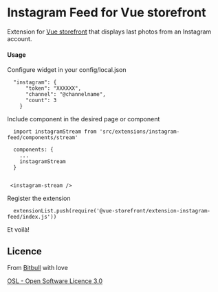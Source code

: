 # Instagram Feed for Vue storefront

Extension for [Vue storefront](https://github.com/DivanteLtd/vue-storefront) that displays last photos from an Instagram account.

#### Usage

Configure widget in your config/local.json

```
  "instagram": {
      "token": "XXXXXX",
      "channel": "@channelname",
      "count": 3
    }

```

Include component in the desired page or component

```
  import instagramStream from 'src/extensions/instagram-feed/components/stream'
```

```
  components: {
    ...
    instagramStream
  }
  
```  

```  
 <instagram-stream />
 ```  
 
 Register the extension 
 
 ``` 
   extensionList.push(require('@vue-storefront/extension-instagram-feed/index.js'))
``` 

Et voilà!




Licence
-------

From [Bitbull](https://www.bitbull.it/) with love

[OSL - Open Software Licence 3.0](http://opensource.org/licenses/osl-3.0.php)
